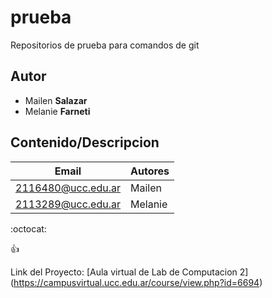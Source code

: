 # prueba
Repositorios de prueba para comandos de git

## Autor
* Mailen **Salazar**
* Melanie **Farneti** 

 
## Contenido/Descripcion 


| Email | Autores |
|-------|---------|
|2116480@ucc.edu.ar|Mailen|
|2113289@ucc.edu.ar|Melanie|

:octocat:

:+1:

Link del Proyecto: [Aula virtual de Lab de Computacion 2] (https://campusvirtual.ucc.edu.ar/course/view.php?id=6694)